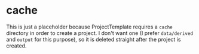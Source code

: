 cache
================

This is just a placeholder because ProjectTemplate requires a `cache` directory in order to create a project. I don't want one (I prefer `data/derived` and `output` for this purpose), so it is deleted straight after the project is created.
